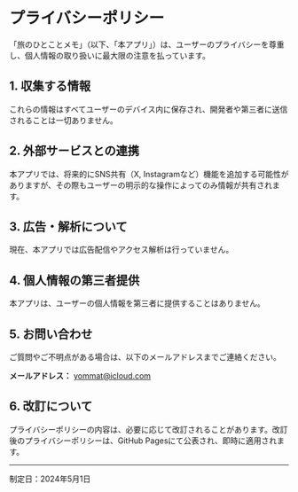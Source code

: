 # プライバシーポリシー

「旅のひとことメモ」（以下、「本アプリ」）は、ユーザーのプライバシーを尊重し、個人情報の取り扱いに最大限の注意を払っています。

## 1. 収集する情報
これらの情報はすべてユーザーのデバイス内に保存され、開発者や第三者に送信されることは一切ありません。

## 2. 外部サービスとの連携

本アプリでは、将来的にSNS共有（X, Instagramなど）機能を追加する可能性がありますが、その際もユーザーの明示的な操作によってのみ情報が共有されます。

## 3. 広告・解析について

現在、本アプリでは広告配信やアクセス解析は行っていません。

## 4. 個人情報の第三者提供

本アプリは、ユーザーの個人情報を第三者に提供することはありません。

## 5. お問い合わせ

ご質問やご不明点がある場合は、以下のメールアドレスまでご連絡ください。

**メールアドレス：** yommat@icloud.com

## 6. 改訂について

プライバシーポリシーの内容は、必要に応じて改訂されることがあります。改訂後のプライバシーポリシーは、GitHub Pagesにて公表され、即時に適用されます。

---

制定日：2024年5月1日
